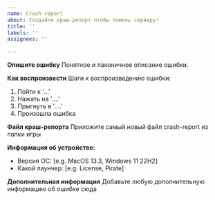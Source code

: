 ```yaml
---
name: Crash report
about: Создайте краш-репорт чтобы помочь серверу!
title: ''
labels: ''
assignees: ''

---
```


**Опишите ошибку**
Понятное и лаконичное описание ошибки.

**Как воспроизвести**
Шаги к воспроизведению ошибки:
1. Пойти к '...'
2. Нажать на '....'
3. Прыгнуть в '....'
4. Произошла ошибка

**Файл краш-репорта**
Приложите самый новый файл crash-report из папки игры

**Информация об устройстве:**
 - Версия ОС: [e.g. MacOS 13.3, Windows 11 22H2]
 - Какой лаунчер: [e.g. License, Pirate]

**Дополнительная информация**
Добавьте любую дополнительную информацию об ошибке сюда
